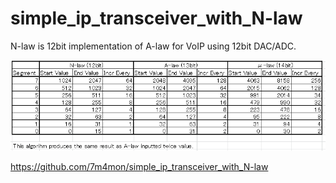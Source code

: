 # simple_ip_transceiver_with_N-law
N-law is 12bit implementation of A-law for VoIP using 12bit DAC/ADC.

<img alt="" src="https://raw.githubusercontent.com/7m4mon/simple_ip_transceiver_with_N-law/master/Comparison_of_law_algorithm.PNG"><br>
    
https://github.com/7m4mon/simple_ip_transceiver_with_N-law
